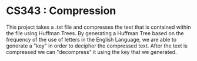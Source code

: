 # CS343 : Compression

This project takes a .txt file and compresses the text that is contained within the file using Huffman Trees. By generating a Huffman Tree based on the frequency of the use of letters in the English Language, we are able to generate a "key" in order to decipher the compressed text. After the text is compressed we can "decompress" it using the key that we generated.